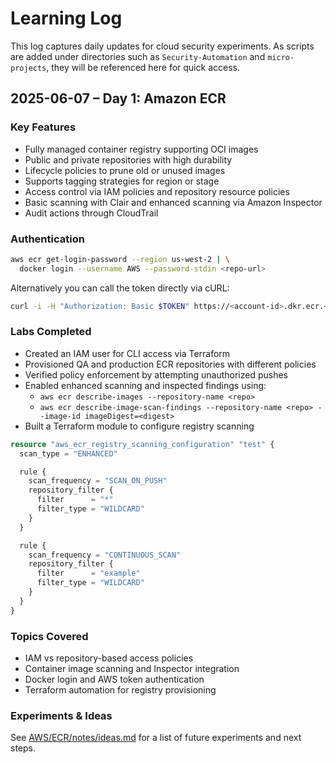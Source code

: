 # Learning Log

This log captures daily updates for cloud security experiments. As scripts are added under directories such as `Security-Automation` and `micro-projects`, they will be referenced here for quick access.

## 2025-06-07 – Day 1: Amazon ECR

### Key Features

- Fully managed container registry supporting OCI images
- Public and private repositories with high durability
- Lifecycle policies to prune old or unused images
- Supports tagging strategies for region or stage
- Access control via IAM policies and repository resource policies
- Basic scanning with Clair and enhanced scanning via Amazon Inspector
- Audit actions through CloudTrail

### Authentication

```bash
aws ecr get-login-password --region us-west-2 | \
  docker login --username AWS --password-stdin <repo-url>
```

Alternatively you can call the token directly via cURL:

```bash
curl -i -H "Authorization: Basic $TOKEN" https://<account-id>.dkr.ecr.<region>.amazonaws.com
```

### Labs Completed

- Created an IAM user for CLI access via Terraform
- Provisioned QA and production ECR repositories with different policies
- Verified policy enforcement by attempting unauthorized pushes
- Enabled enhanced scanning and inspected findings using:
  - `aws ecr describe-images --repository-name <repo>`
  - `aws ecr describe-image-scan-findings --repository-name <repo> --image-id imageDigest=<digest>`
- Built a Terraform module to configure registry scanning

```terraform
resource "aws_ecr_registry_scanning_configuration" "test" {
  scan_type = "ENHANCED"

  rule {
    scan_frequency = "SCAN_ON_PUSH"
    repository_filter {
      filter      = "*"
      filter_type = "WILDCARD"
    }
  }

  rule {
    scan_frequency = "CONTINUOUS_SCAN"
    repository_filter {
      filter      = "example"
      filter_type = "WILDCARD"
    }
  }
}
```

### Topics Covered

- IAM vs repository-based access policies
- Container image scanning and Inspector integration
- Docker login and AWS token authentication
- Terraform automation for registry provisioning

### Experiments & Ideas

See [AWS/ECR/notes/ideas.md](AWS/ECR/notes/ideas.md) for a list of future experiments and next steps.

